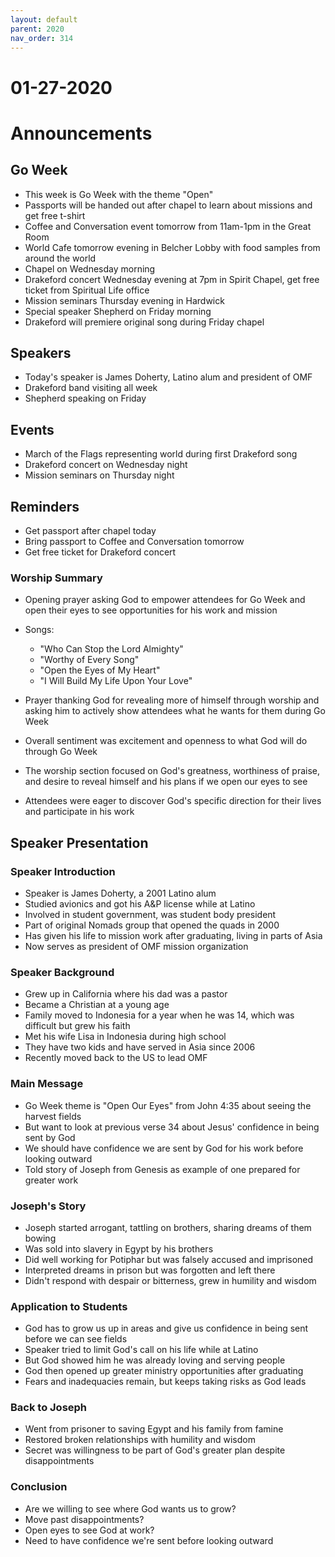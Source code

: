 ```yaml
---
layout: default
parent: 2020
nav_order: 314
---
```


# 01-27-2020



# Announcements

## Go Week
- This week is Go Week with the theme "Open" 
- Passports will be handed out after chapel to learn about missions and get free t-shirt
- Coffee and Conversation event tomorrow from 11am-1pm in the Great Room
- World Cafe tomorrow evening in Belcher Lobby with food samples from around the world  
- Chapel on Wednesday morning
- Drakeford concert Wednesday evening at 7pm in Spirit Chapel, get free ticket from Spiritual Life office
- Mission seminars Thursday evening in Hardwick  
- Special speaker Shepherd on Friday morning
- Drakeford will premiere original song during Friday chapel

## Speakers
- Today's speaker is James Doherty, Latino alum and president of OMF
- Drakeford band visiting all week 
- Shepherd speaking on Friday

## Events
- March of the Flags representing world during first Drakeford song
- Drakeford concert on Wednesday night
- Mission seminars on Thursday night

## Reminders
- Get passport after chapel today
- Bring passport to Coffee and Conversation tomorrow
- Get free ticket for Drakeford concert


### Worship Summary

- Opening prayer asking God to empower attendees for Go Week and open their eyes to see opportunities for his work and mission

- Songs:
  - "Who Can Stop the Lord Almighty" 
  - "Worthy of Every Song" 
  - "Open the Eyes of My Heart"
  - "I Will Build My Life Upon Your Love"

- Prayer thanking God for revealing more of himself through worship and asking him to actively show attendees what he wants for them during Go Week  

- Overall sentiment was excitement and openness to what God will do through Go Week

- The worship section focused on God's greatness, worthiness of praise, and desire to reveal himself and his plans if we open our eyes to see

- Attendees were eager to discover God's specific direction for their lives and participate in his work


## Speaker Presentation

### Speaker Introduction
- Speaker is James Doherty, a 2001 Latino alum 
- Studied avionics and got his A&P license while at Latino
- Involved in student government, was student body president
- Part of original Nomads group that opened the quads in 2000
- Has given his life to mission work after graduating, living in parts of Asia
- Now serves as president of OMF mission organization

### Speaker Background
- Grew up in California where his dad was a pastor
- Became a Christian at a young age
- Family moved to Indonesia for a year when he was 14, which was difficult but grew his faith
- Met his wife Lisa in Indonesia during high school
- They have two kids and have served in Asia since 2006
- Recently moved back to the US to lead OMF

### Main Message
- Go Week theme is "Open Our Eyes" from John 4:35 about seeing the harvest fields
- But want to look at previous verse 34 about Jesus' confidence in being sent by God
- We should have confidence we are sent by God for his work before looking outward
- Told story of Joseph from Genesis as example of one prepared for greater work

### Joseph's Story
- Joseph started arrogant, tattling on brothers, sharing dreams of them bowing
- Was sold into slavery in Egypt by his brothers
- Did well working for Potiphar but was falsely accused and imprisoned
- Interpreted dreams in prison but was forgotten and left there
- Didn't respond with despair or bitterness, grew in humility and wisdom

### Application to Students
- God has to grow us up in areas and give us confidence in being sent before we can see fields
- Speaker tried to limit God's call on his life while at Latino 
- But God showed him he was already loving and serving people
- God then opened up greater ministry opportunities after graduating
- Fears and inadequacies remain, but keeps taking risks as God leads

### Back to Joseph
- Went from prisoner to saving Egypt and his family from famine
- Restored broken relationships with humility and wisdom
- Secret was willingness to be part of God's greater plan despite disappointments

### Conclusion 
- Are we willing to see where God wants us to grow?
- Move past disappointments? 
- Open eyes to see God at work?
- Need to have confidence we're sent before looking outward